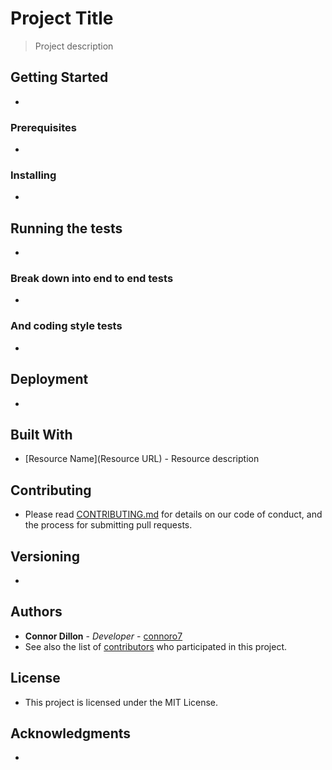 # Project Title

> Project description

## Getting Started
- 
### Prerequisites
- 
### Installing
- 
## Running the tests
- 
### Break down into end to end tests
-
### And coding style tests
- 
## Deployment
- 
## Built With
- [Resource Name](Resource URL) - Resource description
## Contributing
- Please read [CONTRIBUTING.md](#) for details on our code of conduct, and the process for submitting pull requests.
## Versioning
- 
## Authors
- **Connor Dillon** - _Developer_ - [connoro7](https://github.com/connoro7)
- See also the list of [contributors](REPO-BASE-URL/contributors) who participated in this project.
## License
- This project is licensed under the MIT License.
## Acknowledgments
- 
